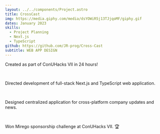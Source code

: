 ```yaml
---
layout: ../../components/Project.astro
title: CrossCast
img: https://media.giphy.com/media/dsYOWiR5j13TJjqoMF/giphy.gif
dates: January 2023
skills:
  - Project Planning
  - Next.js
  - TypeScript
github: https://github.com/JR-prog/Cross-Cast
subtitle: WEB APP DESIGN
---
```

Created as part of ConUHacks VII in 24 hours!

<br />

Directed development of full-stack Next.js and TypeScript
web application.

<br />

Designed centralized application for cross-platform
company updates and news.

<br />

Won Mirego sponsorship challenge at ConUHacks VII. 🏆
